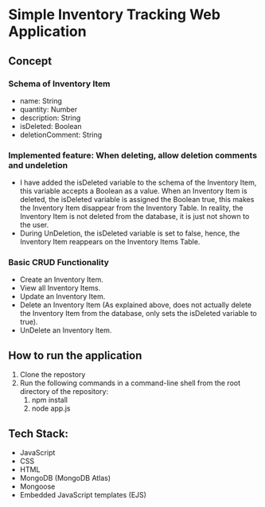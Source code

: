 <h1> Simple Inventory Tracking Web Application </h1>

<h2> Concept </h2>
<h3> Schema of Inventory Item </h3>

- name: String
- quantity: Number
- description: String
- isDeleted: Boolean
- deletionComment: String
  
<h3> Implemented feature: When deleting, allow deletion comments and undeletion </h3>
  
- I have added the isDeleted variable to the schema of the Inventory Item, this variable accepts a Boolean as a value. When an Inventory Item is deleted, the isDeleted variable is assigned the Boolean true, this makes the Inventory Item disappear from the Inventory Table. In reality, the Inventory Item is not deleted from the database, it is just not shown to the user. 
- During UnDeletion, the isDeleted variable is set to false, hence, the Inventory Item reappears on the Inventory Items Table.
  
<h3> Basic CRUD Functionality </h3>

- Create an Inventory Item.
- View all Inventory Items.
- Update an Inventory Item.
- Delete an Inventory Item (As explained above, does not actually delete the Inventory Item from the database, only sets the isDeleted variable to true).
- UnDelete an Inventory Item.


<h2> How to run the application </h2>

1. Clone the repostory
2. Run the following commands in a command-line shell from the root directory of the repository:
   1. npm install
   2. node app.js

<h2> Tech Stack: </h2>

- JavaScript
- CSS
- HTML
- MongoDB (MongoDB Atlas)
- Mongoose
- Embedded JavaScript templates (EJS)
